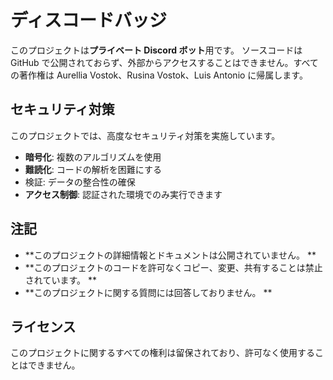 # ディスコードバッジ

このプロジェクトは**プライベート Discord ボット**用です。
ソースコードは GitHub で公開されておらず、外部からアクセスすることはできません。すべての著作権は Aurellia Vostok、Rusina Vostok、Luis Antonio に帰属します。

## セキュリティ対策
このプロジェクトでは、高度なセキュリティ対策を実施しています。

- **暗号化**: 複数のアルゴリズムを使用
- **難読化**: コードの解析を困難にする
- 検証: データの整合性の確保
- **アクセス制御**: 認証された環境でのみ実行できます

## 注記
- **このプロジェクトの詳細情報とドキュメントは公開されていません。 **
- **このプロジェクトのコードを許可なくコピー、変更、共有することは禁止されています。 **
- **このプロジェクトに関する質問には回答しておりません。 **

## ライセンス
このプロジェクトに関するすべての権利は留保されており、許可なく使用することはできません。